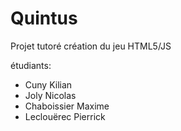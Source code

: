 Quintus
=======

Projet tutoré création du jeu HTML5/JS 

étudiants:
  - Cuny Kilian
  - Joly Nicolas
  - Chaboissier Maxime
  - Leclouërec Pierrick
